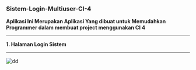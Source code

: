 ### Sistem-Login-Multiuser-CI-4


**Aplikasi Ini Merupakan Aplikasi Yang dibuat untuk Memudahkan
Programmer dalam membuat project menggunakan CI 4**

*******************
**1. Halaman Login Sistem**
*******************
![dd](https://user-images.githubusercontent.com/76047090/158393891-18daae48-7288-43bf-9f53-33c2c9897020.png)
